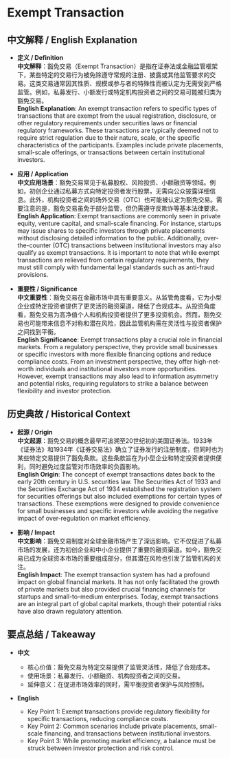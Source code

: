 # Exempt Transaction

## 中文解释 / English Explanation

* **定义 / Definition**  
  **中文解释**：豁免交易（Exempt Transaction）是指在证券法或金融监管框架下，某些特定的交易行为被免除遵守常规的注册、披露或其他监管要求的交易。这类交易通常因其性质、规模或参与者的特殊性而被认定为无需受到严格监管。例如，私募发行、小额发行或特定机构投资者之间的交易可能被归类为豁免交易。  
  **English Explanation**: An exempt transaction refers to specific types of transactions that are exempt from the usual registration, disclosure, or other regulatory requirements under securities laws or financial regulatory frameworks. These transactions are typically deemed not to require strict regulation due to their nature, scale, or the specific characteristics of the participants. Examples include private placements, small-scale offerings, or transactions between certain institutional investors.

* **应用 / Application**  
  **中文应用场景**：豁免交易常见于私募股权、风险投资、小额融资等领域。例如，初创企业通过私募方式向特定投资者发行股票，无需向公众披露详细信息。此外，机构投资者之间的场外交易（OTC）也可能被认定为豁免交易。需要注意的是，豁免交易虽免于部分监管，但仍需遵守反欺诈等基本法律要求。  
  **English Application**: Exempt transactions are commonly seen in private equity, venture capital, and small-scale financing. For instance, startups may issue shares to specific investors through private placements without disclosing detailed information to the public. Additionally, over-the-counter (OTC) transactions between institutional investors may also qualify as exempt transactions. It is important to note that while exempt transactions are relieved from certain regulatory requirements, they must still comply with fundamental legal standards such as anti-fraud provisions.

* **重要性 / Significance**  
  **中文重要性**：豁免交易在金融市场中具有重要意义。从监管角度看，它为小型企业或特定投资者提供了更灵活的融资渠道，降低了合规成本。从投资角度看，豁免交易为高净值个人和机构投资者提供了更多投资机会。然而，豁免交易也可能带来信息不对称和潜在风险，因此监管机构需在灵活性与投资者保护之间找到平衡。  
  **English Significance**: Exempt transactions play a crucial role in financial markets. From a regulatory perspective, they provide small businesses or specific investors with more flexible financing options and reduce compliance costs. From an investment perspective, they offer high-net-worth individuals and institutional investors more opportunities. However, exempt transactions may also lead to information asymmetry and potential risks, requiring regulators to strike a balance between flexibility and investor protection.

## 历史典故 / Historical Context

* **起源 / Origin**  
  **中文起源**：豁免交易的概念最早可追溯至20世纪初的美国证券法。1933年《证券法》和1934年《证券交易法》确立了证券发行的注册制度，但同时也为某些特定交易提供了豁免条款。这些条款旨在为小型企业和特定投资者提供便利，同时避免过度监管对市场效率的负面影响。  
  **English Origin**: The concept of exempt transactions dates back to the early 20th century in U.S. securities law. The Securities Act of 1933 and the Securities Exchange Act of 1934 established the registration system for securities offerings but also included exemptions for certain types of transactions. These exemptions were designed to provide convenience for small businesses and specific investors while avoiding the negative impact of over-regulation on market efficiency.

* **影响 / Impact**  
  **中文影响**：豁免交易制度对全球金融市场产生了深远影响。它不仅促进了私募市场的发展，还为初创企业和中小企业提供了重要的融资渠道。如今，豁免交易已成为全球资本市场的重要组成部分，但其潜在风险也引发了监管机构的关注。  
  **English Impact**: The exempt transaction system has had a profound impact on global financial markets. It has not only facilitated the growth of private markets but also provided crucial financing channels for startups and small-to-medium enterprises. Today, exempt transactions are an integral part of global capital markets, though their potential risks have also drawn regulatory attention.

## 要点总结 / Takeaway

* **中文**  
  - 核心价值：豁免交易为特定交易提供了监管灵活性，降低了合规成本。  
  - 使用场景：私募发行、小额融资、机构投资者之间的交易。  
  - 延伸意义：在促进市场效率的同时，需平衡投资者保护与风险控制。  

* **English**  
  - Key Point 1: Exempt transactions provide regulatory flexibility for specific transactions, reducing compliance costs.  
  - Key Point 2: Common scenarios include private placements, small-scale financing, and transactions between institutional investors.  
  - Key Point 3: While promoting market efficiency, a balance must be struck between investor protection and risk control.